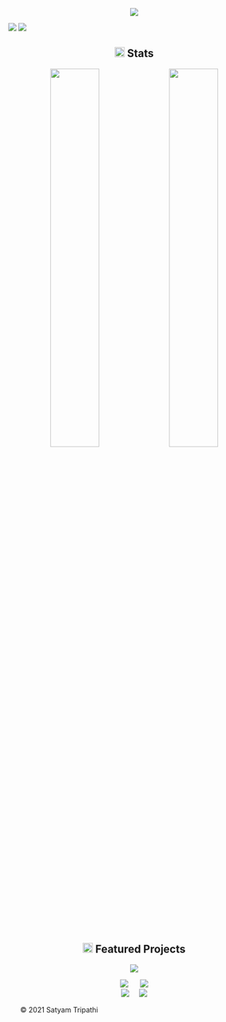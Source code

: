 <p align="center">
<img src="https://user-images.githubusercontent.com/69134468/127773709-f982c21e-e555-4ae4-a070-16cc51288b0b.gif">
</p>    

<a id="raw-url" href="https://cutt.ly/cQhmgzY"><img src="https://img.shields.io/badge/DOWNLOAD-RESUME-black.svg?logo=docusign&logoColor=yellow&style=for-the-badge"/></a>
<a id="raw-url" href="https://cutt.ly/HQjs2mo"><img src="https://img.shields.io/badge/GeeksforGeeks-Articles-black.svg?logo=GeeksforGeeks&logoColor=green&style=for-the-badge"/></a>
<!--
<h2 align="center"><img src="https://cdn.icon-icons.com/icons2/10/PNG/256/openfolderarrow_abierta_decarpetas_1558.png" width="20px"> Project Open for Contribution</h2>
<table align="center">
    <thead align="center">
        <tr border: 1px;>
            <td><b>Mini Projects</b></td>
            <td><b>🌟 Stars</b></td>
            <td><b>🍴 Forks</b></td>
            <td><b>🐛 Issues</b></td>
            <td><b>🔔 Pull Requests</b></td>
            <td><b>👨‍💻 Language</b></td>
        </tr>
     </thead>
    <tbody>
         <tr>
            <td><a href="https://github.com/Iamtripathisatyam/Mini_Assistant"</a><b>Virtual Assistant</b></td>
            <td><img alt="Stars"src="https://img.shields.io/github/stars/Iamtripathisatyam/Mini_Assistant?style=flat-square&labelColor=343b41"/></td>
            <td><img alt="Forks"src="https://img.shields.io/github/forks/Iamtripathisatyam/Mini_Assistant?style=flat-square&labelColor=343b41"/></td>
            <td><img alt="Issues"src="https://img.shields.io/github/issues/Iamtripathisatyam/Mini_Assistant?style=flat-square&labelColor=343b41"/></td>
            <td><img alt="Pull Requests"src="https://img.shields.io/github/issues-pr/Iamtripathisatyam/Mini_Assistant?style=flat-square"/></td>
            <td><img alt="Language"src="https://img.shields.io/github/languages/top/Iamtripathisatyam/Mini_Assistant?label=Python&style=flat-square"/></td>
        </tr>
    </tbody>        
</table>
-->
<h2 align="center"><img src="https://cdn.icon-icons.com/icons2/632/PNG/128/graph-9_icon-icons.com_58019.png" width="20px"> Stats</h2>
<p align="center">
  <img width="44%" src="https://github-readme-stats.vercel.app/api?username=Iamtripathisatyam&theme=react&cache_seconds=30&hide_border=truek"/>&nbsp;&nbsp;&nbsp;
  <img width="44%" src="https://github-readme-streak-stats.herokuapp.com/?user=Iamtripathisatyam&theme=react&cache_seconds=30&hide_border=true"/>
</p>

<h2 align="center"><img src="https://cdn.icon-icons.com/icons2/928/PNG/512/features_icon-icons.com_72205.png" width="20px"> Featured Projects</h2>
<p align = "center">
     <a href="https://github.com/Iamtripathisatyam/Mini_Assistant"><img  src="https://github-readme-stats.vercel.app/api/pin/?username=Iamtripathisatyam&repo=Desktop_Virtual_Assistant&show_icons=true&theme=react&cache_seconds=30&hide_border=true"  /></a>
</p>
<p align = "center">
  <a href="https://github.com/Iamtripathisatyam/Covid-19_Cases_Visualization"><img src="https://github-readme-stats.vercel.app/api/pin/?username=Iamtripathisatyam&repo=Covid-19_Cases_Visualization&show_icons=true&theme=react&cache_seconds=30&hide_border=true" /></a> &nbsp;&nbsp;&nbsp;&nbsp;
  <a href="https://github.com/Iamtripathisatyam/Daily_News_Notification"><img  src="https://github-readme-stats.vercel.app/api/pin/?username=Iamtripathisatyam&repo=Daily_News_Notification&show_icons=true&theme=react&cache_seconds=30&hide_border=true"  /></a></br>
  <a href="https://github.com/Iamtripathisatyam/Words_Dictionary"><img  src="https://github-readme-stats.vercel.app/api/pin/?username=Iamtripathisatyam&repo=Words_Dictionary&show_icons=true&theme=react&cache_seconds=30&hide_border=true" /></a>&nbsp;&nbsp;&nbsp;&nbsp;
  <a href="https://github.com/Iamtripathisatyam/Weather_Updates_Notifier"><img  src="https://github-readme-stats.vercel.app/api/pin/?username=Iamtripathisatyam&repo=Weather_Updates_Notifier&show_icons=true&theme=react&cache_seconds=30&hide_border=true"  /></a>
</p>

<ol><p>&copy; 2021 Satyam Tripathi</p></ol>
